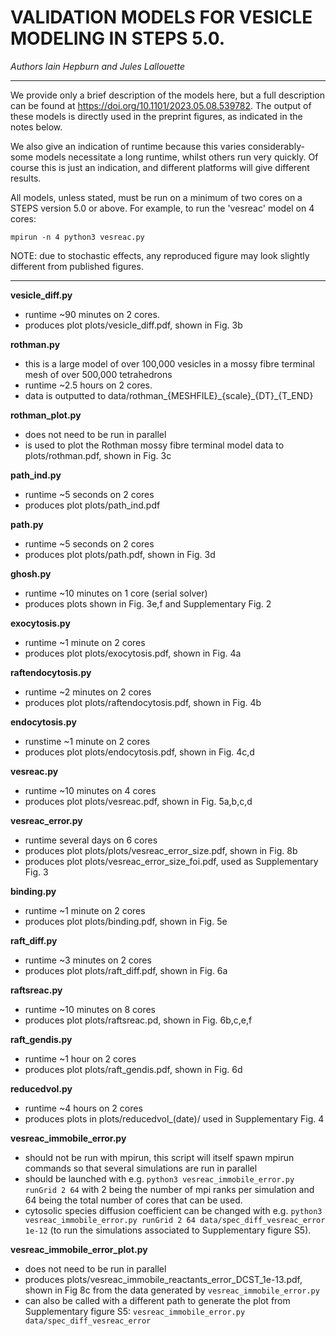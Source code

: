 
# VALIDATION MODELS FOR VESICLE MODELING IN STEPS 5.0. 
*Authors Iain Hepburn and Jules Lallouette*

---------------------------------------------------------------------

We provide only a brief description of the models here, but a full description can be found at https://doi.org/10.1101/2023.05.08.539782. 
The output of these models is directly used in the preprint figures, as indicated in the notes below. 

We also give an indication of runtime because this varies considerably- some models necessitate a long runtime, whilst others run very quickly. Of course this is just an indication, and different platforms will give different results.  

All models, unless stated, must be run on a minimum of two cores on a STEPS version 5.0 or above. For example, to run the 'vesreac' model on 4 cores:
 ```
 mpirun -n 4 python3 vesreac.py
 ```

NOTE: due to stochastic effects, any reproduced figure may look slightly different from published figures. 

---------------------------------------------------------------------


**vesicle_diff.py**
 - runtime ~90 minutes on 2 cores. 
 - produces plot plots/vesicle\_diff.pdf, shown in Fig. 3b

**rothman.py**
 - this is a large model of over 100,000 vesicles in a mossy fibre terminal mesh of over 500,000 tetrahedrons
 - runtime ~2.5 hours on 2 cores.
 - data is outputted to data/rothman\_{MESHFILE}\_{scale}\_{DT}\_{T\_END}

**rothman_plot.py**
 - does not need to be run in parallel
 - is used to plot the Rothman mossy fibre terminal model data to plots/rothman.pdf, shown in Fig. 3c 

**path_ind.py**
 - runtime ~5 seconds on 2 cores 
 - produces plot plots/path\_ind.pdf

**path.py**
 - runtime ~5 seconds on 2 cores 
 - produces plot plots/path.pdf, shown in Fig. 3d

**ghosh.py**
 - runtime ~10 minutes on 1 core (serial solver)
 - produces plots shown in Fig. 3e,f and Supplementary Fig. 2

**exocytosis.py**
 - runtime ~1 minute on 2 cores 
 - produces plot plots/exocytosis.pdf, shown in Fig. 4a

**raftendocytosis.py**
 - runtime ~2 minutes on 2 cores 
 - produces plot plots/raftendocytosis.pdf, shown in Fig. 4b

**endocytosis.py**
 - runstime ~1 minute on 2 cores 
 - produces plot plots/endocytosis.pdf, shown in Fig. 4c,d

**vesreac.py**
 - runtime ~10 minutes on 4 cores
 - produces plot plots/vesreac.pdf, shown in Fig. 5a,b,c,d

**vesreac_error.py**
 - runtime several days on 6 cores
 - produces plot plots/plots/vesreac_error_size.pdf, shown in Fig. 8b
 - produces plot plots/vesreac_error_size_foi.pdf, used as Supplementary Fig. 3 
 
**binding.py**
 - runtime ~1 minute on 2 cores
 - produces plot plots/binding.pdf, shown in Fig. 5e

**raft_diff.py**
 - runtime ~3 minutes on 2 cores
 - produces plot plots/raft\_diff.pdf, shown in Fig. 6a

**raftsreac.py**
 - runtime ~10 minutes on 8 cores
 - produces plot plots/raftsreac.pd, shown in Fig. 6b,c,e,f

**raft_gendis.py**
 - runtime ~1 hour on 2 cores
 - produces plot plots/raft\_gendis.pdf, shown in Fig. 6d

**reducedvol.py**
 - runtime ~4 hours on 2 cores
 - produces plots in plots/reducedvol\_(date)/ used in Supplementary Fig. 4

**vesreac_immobile_error.py**
- should not be run with mpirun, this script will itself spawn mpirun commands so that several simulations are run in parallel
- should be launched with e.g. `python3 vesreac_immobile_error.py runGrid 2 64` with 2 being the number of mpi ranks per simulation and 64 being the total number of cores that can be used.
- cytosolic species diffusion coefficient can be changed with e.g. `python3 vesreac_immobile_error.py runGrid 2 64 data/spec_diff_vesreac_error 1e-12` (to run the simulations associated to Supplementary figure S5).

**vesreac_immobile_error_plot.py**
- does not need to be run in parallel
- produces plots/vesreac_immobile_reactants_error_DCST_1e-13.pdf, shown in Fig 8c from the data generated by `vesreac_immobile_error.py`
- can also be called with a different path to generate the plot from Supplementary figure S5: `vesreac_immobile_error.py data/spec_diff_vesreac_error`



